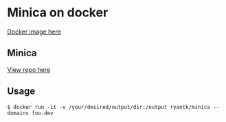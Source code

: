 # Minica on docker

[Docker image here](https://hub.docker.com/r/ryantk/minica)

## Minica

[View repo here](https://github.com/jsha/minica)

## Usage

```
$ docker run -it -v /your/desired/output/dir:/output ryantk/minica --domains foo.dev
```